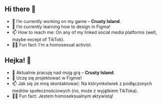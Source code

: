 ## Hi there 👋
- 🔭 I’m currently working on my game – **Crusty Island**.
- 🌱 I’m currently learning how to design in Figma!
- 📫 How to reach me: On any of my linked social media platforms (well, maybe except of TikTok).
- 🏳️‍🌈 Fun fact: I'm a homosexual activist.

## Hejka! 👋
- 🔭 Aktualnie pracuję nad moją grą – **Crusty Island**.
- 🌱 Uczę się projektować w Figmie!
- 📫 Jak się ze mną skontaktować: Na którymkolwiek z podłączonych mediów społecznościowych (no, może z wyjątkiem TikToka).
- 🏳️‍🌈 Fun fact: Jestem homoseksualnym aktywistą!

